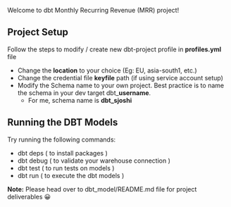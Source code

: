 Welcome to dbt Monthly Recurring Revenue (MRR) project!

## Project Setup
Follow the steps to modify / create new dbt-project profile in **profiles.yml** file
- Change the **location** to your choice (Eg: EU, asia-south1, etc.)
- Change the credential file **keyfile** path (if using service account setup)
- Modify the Schema name to your own project. Best practice is to name the schema in your dev target dbt_**username**.
    - For me, schema name is **dbt_sjoshi**


## Running the DBT Models
Try running the following commands:
- dbt deps ( to install packages )
- dbt debug ( to validate your warehouse connection )
- dbt test ( to run tests on models )
- dbt run ( to execute the dbt models )


**Note:** Please head over to dbt_model/README.md file for project deliverables 😀